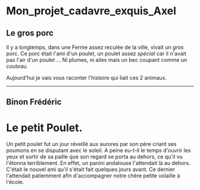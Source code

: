 # Mon_projet_cadavre_exquis_Axel
## Le gros porc

Il y a longtemps, dans une Ferme assez reculée de la ville, vivait un *gros* porc.
Ce porc était l'ami d'un poulet, un poulet assez *spécial* car il n'avait pas l'air d'un poulet ... Ni plumes, ni ailes
mais un bec coupant comme un *couteau*.

Aujourd'hui je vais vous raconter l'histoire qui liait ces 2 animaux.

---

Binon Frédéric
-
# Le petit Poulet.
Un petit poulet fut un jour réveillé aux aurores par son père criant ses 
poumons en se disputant avec le soleil. A peine eu-t-il le temps 
d'ouvrir les yeux et sortir de sa paille que son regard se porta au 
dehors, ce qu'il vu l'étonna terriblement. En effet, un panini andalouse 
l'attendait là au dehors. C'était le nouvel ami qu'il s'était fait 
quelques jours avant. Ce dernier l'attendait patiemment afin 
d'accompagner notre chère petite volaille à l'école.
